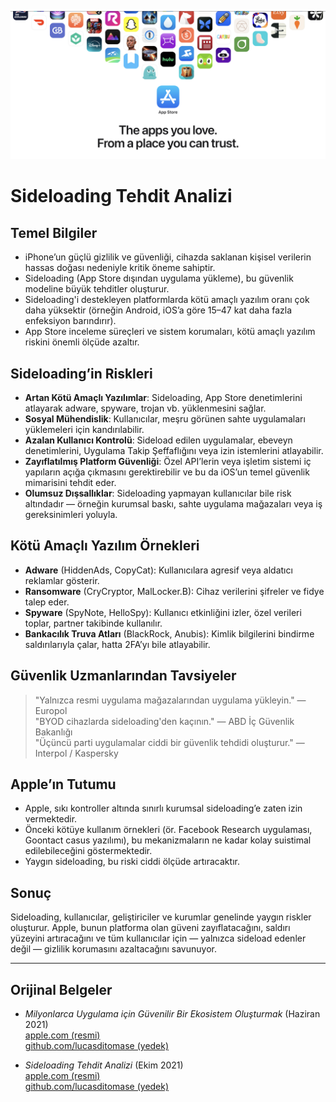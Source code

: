 ![Banner](../assets/banner.png)  

# Sideloading Tehdit Analizi  

## Temel Bilgiler  

- iPhone’un güçlü gizlilik ve güvenliği, cihazda saklanan kişisel verilerin hassas doğası nedeniyle kritik öneme sahiptir.  
- Sideloading (App Store dışından uygulama yükleme), bu güvenlik modeline büyük tehditler oluşturur.  
- Sideloading'i destekleyen platformlarda kötü amaçlı yazılım oranı çok daha yüksektir (örneğin Android, iOS’a göre 15–47 kat daha fazla enfeksiyon barındırır).  
- App Store inceleme süreçleri ve sistem korumaları, kötü amaçlı yazılım riskini önemli ölçüde azaltır.  

## Sideloading’in Riskleri  

- **Artan Kötü Amaçlı Yazılımlar**: Sideloading, App Store denetimlerini atlayarak adware, spyware, trojan vb. yüklenmesini sağlar.  
- **Sosyal Mühendislik**: Kullanıcılar, meşru görünen sahte uygulamaları yüklemeleri için kandırılabilir.  
- **Azalan Kullanıcı Kontrolü**: Sideload edilen uygulamalar, ebeveyn denetimlerini, Uygulama Takip Şeffaflığını veya izin istemlerini atlayabilir.  
- **Zayıflatılmış Platform Güvenliği**: Özel API’lerin veya işletim sistemi iç yapıların açığa çıkmasını gerektirebilir ve bu da iOS’un temel güvenlik mimarisini tehdit eder.  
- **Olumsuz Dışsallıklar**: Sideloading yapmayan kullanıcılar bile risk altındadır — örneğin kurumsal baskı, sahte uygulama mağazaları veya iş gereksinimleri yoluyla.  

## Kötü Amaçlı Yazılım Örnekleri  

- **Adware** (HiddenAds, CopyCat): Kullanıcılara agresif veya aldatıcı reklamlar gösterir.  
- **Ransomware** (CryCryptor, MalLocker.B): Cihaz verilerini şifreler ve fidye talep eder.  
- **Spyware** (SpyNote, HelloSpy): Kullanıcı etkinliğini izler, özel verileri toplar, partner takibinde kullanılır.  
- **Bankacılık Truva Atları** (BlackRock, Anubis): Kimlik bilgilerini bindirme saldırılarıyla çalar, hatta 2FA’yı bile atlayabilir.  

## Güvenlik Uzmanlarından Tavsiyeler  

> "Yalnızca resmi uygulama mağazalarından uygulama yükleyin." — Europol  
> "BYOD cihazlarda sideloading'den kaçının." — ABD İç Güvenlik Bakanlığı  
> "Üçüncü parti uygulamalar ciddi bir güvenlik tehdidi oluşturur." — Interpol / Kaspersky  

## Apple’ın Tutumu  

- Apple, sıkı kontroller altında sınırlı kurumsal sideloading’e zaten izin vermektedir.  
- Önceki kötüye kullanım örnekleri (ör. Facebook Research uygulaması, Goontact casus yazılımı), bu mekanizmaların ne kadar kolay suistimal edilebileceğini göstermektedir.  
- Yaygın sideloading, bu riski ciddi ölçüde artıracaktır.  

## Sonuç  

Sideloading, kullanıcılar, geliştiriciler ve kurumlar genelinde yaygın riskler oluşturur. Apple, bunun platforma olan güveni zayıflatacağını, saldırı yüzeyini artıracağını ve tüm kullanıcılar için — yalnızca sideload edenler değil — gizlilik korumasını azaltacağını savunuyor.  

---  

## Orijinal Belgeler  

- *Milyonlarca Uygulama için Güvenilir Bir Ekosistem Oluşturmak* (Haziran 2021)  
  [apple.com (resmi)](https://www.apple.com/privacy/docs/Building_a_Trusted_Ecosystem_for_Millions_of_Apps.pdf)  
  [github.com/lucasditomase (yedek)](https://github.com/lucasditomase/app-restrictions/blob/main/summary.pdf)  

- *Sideloading Tehdit Analizi* (Ekim 2021)  
  [apple.com (resmi)](https://www.apple.com/privacy/docs/Building_a_Trusted_Ecosystem_for_Millions_of_Apps_A_Threat_Analysis_of_Sideloading.pdf)  
  [github.com/lucasditomase (yedek)](https://github.com/lucasditomase/app-restrictions/blob/main/threat-analysis.pdf)  
